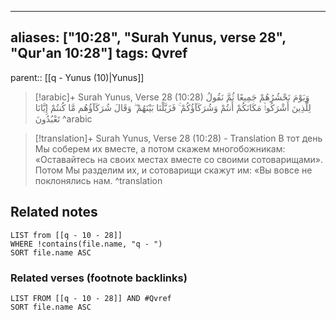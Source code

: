 
---
aliases: ["10:28", "Surah Yunus, verse 28", "Qur'an 10:28"]
tags: Qvref
---

parent:: [[q - Yunus (10)|Yunus]]

> [!arabic]+ Surah Yunus, Verse 28 (10:28)
> <span class="quran-arabic">وَيَوْمَ نَحْشُرُهُمْ جَمِيعًا ثُمَّ نَقُولُ لِلَّذِينَ أَشْرَكُوا۟ مَكَانَكُمْ أَنتُمْ وَشُرَكَآؤُكُمْ ۚ فَزَيَّلْنَا بَيْنَهُمْ ۖ وَقَالَ شُرَكَآؤُهُم مَّا كُنتُمْ إِيَّانَا تَعْبُدُونَ</span>
^arabic

> [!translation]+ Surah Yunus, Verse 28 (10:28) - Translation
> В тот день Мы соберем их вместе, а потом скажем многобожникам: «Оставайтесь на своих местах вместе со своими сотоварищами». Потом Мы разделим их, и сотоварищи скажут им: «Вы вовсе не поклонялись нам.
^translation



## Related notes
```dataview
LIST from [[q - 10 - 28]]
WHERE !contains(file.name, "q - ")
SORT file.name ASC
```

### Related verses (footnote backlinks)
```dataview
LIST FROM [[q - 10 - 28]] AND #Qvref
SORT file.name ASC
```

